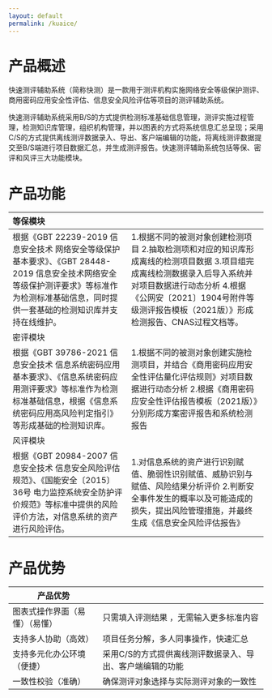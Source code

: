 ```yaml
---
layout: default
permalink: /kuaice/  
---
```


# 产品概述

快速测评辅助系统（简称快测）是一款用于测评机构实施网络安全等级保护测评、商用密码应用安全性评估、信息安全风险评估等项目的测评辅助系统。

快速测评辅助系统采用B/S的方式提供检测标准基础信息管理，测评实施过程管理，检测知识库管理，组织机构管理，并以图表的方式将系统信息汇总呈现；采用C/S的方式提供离线测评数据录入、导出、客户端编辑的功能，将离线测评数据提交至B/S端进行项目数据汇总，并生成测评报告。快速测评辅助系统包括等保、密评和风评三大功能模块。

# 产品功能

| 等保模块                                                     |                                                              |
| :----------------------------------------------------------- | ------------------------------------------------------------ |
| 根据《GBT 22239-2019 信息安全技术 网络安全等级保护基本要求》、《GBT 28448-2019 信息安全技术网络安全等级保护测评要求》等标准作为检测标准基础信息，同时提供一套基础的检测知识库并支持在线维护。 | 1.根据不同的被测对象创建检测项目                                                                                                                  2.抽取检测项和对应的知识库形成离线的检测项目数据                                                                                                 3.项目组完成离线检测数据录入后导入系统并对项目数据进行动态分析                                                      4.根据《公网安〔2021〕1904号附件等级测评报告模板（2021版）》形成检测报告、CNAS过程文档等。 |
| 密评模块                                                     |                                                              |
| 根据《GBT 39786-2021 信息安全技术 信息系统密码应用基本要求》、《信息系统密码应用测评要求》等标准作为检测标准基础信息，根据《信息系统密码应用高风险判定指引》等形成基础的检测知识库。 | 1.根据不同的被测对象创建实施检测项目，并结合《商用密码应用安全性评估量化评估规则》对项目数据进行动态分析                                                                                                                                                      2.根据《商用密码应安全性评估报告模板（2021版）》分别形成方案密评报告和系统检测报告 |
| 风评模块                                                     |                                                              |
| 根据《GBT 20984-2007 信息安全技术 信息安全风险评估规范》、《国能安全〔2015〕36号 电力监控系统安全防护评价规范》等标准中提供的风险评价方法，对信息系统的资产进行风险评估。 | 1.对信息系统的资产进行识别赋值、脆弱性识别赋值、威胁识别与赋值、风险结果分析评价                  2.判断安全事件发生的概率以及可能造成的损失，提出风险管理措施，并最终生成《信息安全风险评估报告》 |

# 产品优势

| 产品优势                       |                                                           |
| ------------------------------ | --------------------------------------------------------- |
| 图表式操作界面（易懂）（易懂） | 只需填入评测结果 ，无需输入更多标准内容                   |
| 支持多人协助（高效）           | 项目任务分解，多人同事操作，快速汇总                      |
| 支持多元化办公环境（便捷）     | 采用C/S的方式提供离线测评数据录入、导出、客户端编辑的功能 |
| 一致性校验（准确）             | 确保测评对象选择与实际测评对象的一致性                    |
